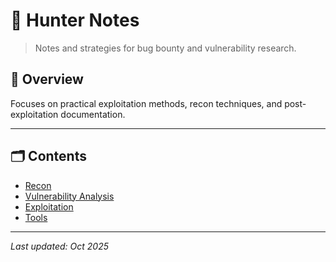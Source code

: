 # 🎯 Hunter Notes

> Notes and strategies for bug bounty and vulnerability research.

## 📘 Overview
Focuses on practical exploitation methods, recon techniques, and post-exploitation documentation.

---

## 🗂️ Contents
- [Recon](recon.md)
- [Vulnerability Analysis](vuln-analysis.md)
- [Exploitation](exploitation.md)
- [Tools](tools.md)

---

_Last updated: Oct 2025_